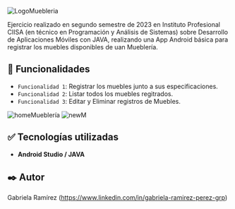 ![LogoMuebleria](https://github.com/ramirezgabrielap/CIISA-AplicacionesMoviles-Muebleria/assets/100728813/54f71f26-961f-4f88-8d61-4a3ba4af1cb0)


Ejercicio realizado en segundo semestre de 2023 en Instituto Profesional CIISA (en técnico en Programación y Análisis de Sistemas) sobre Desarrollo de Aplicaciones Móviles con JAVA, 
realizando una App Android básica para registrar los muebles disponibles de uan Mueblería.


## :hammer: Funcionalidades

- `Funcionalidad 1`: Registrar los muebles junto a sus especificaciones.
- `Funcionalidad 2`: Listar todos los muebles regitrados.
- `Funcionalidad 3`: Editar y Eliminar registros de Muebles.


![homeMueblería](https://github.com/ramirezgabrielap/CIISA-AplicacionesMoviles-Muebleria/assets/100728813/3f4bf9a4-a0c9-4d62-881b-4bf4d2afc513)
![newM](https://github.com/ramirezgabrielap/CIISA-AplicacionesMoviles-Muebleria/assets/100728813/d5d6ede3-0b74-4169-b288-12b59f6c8fbc)

## :white_check_mark: Tecnologías utilizadas

* **Android Studio / JAVA** 


## ✒️ Autor
Gabriela Ramírez
(https://www.linkedin.com/in/gabriela-ramirez-perez-grp)
